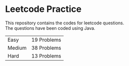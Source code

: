 # Leetcode Practice
This repository contains the codes for leetcode questions. <br>
The questions have been coded using Java. <br>
<table><tr><td>Easy</td><td>19 Problems</td></tr><tr><td>Medium</td><td>38 Problems</td></tr><tr><td>Hard</td><td>13 Problems</td></tr></table>
